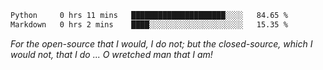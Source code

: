 <!--START_SECTION:waka-->

```txt
Python     0 hrs 11 mins   █████████████████████░░░░   84.65 %
Markdown   0 hrs 2 mins    ████░░░░░░░░░░░░░░░░░░░░░   15.35 %
```

<!--END_SECTION:waka-->

*For the open-source that I would, I do not; but the closed-source, which I would not, that I do ... O wretched man that I am!*
